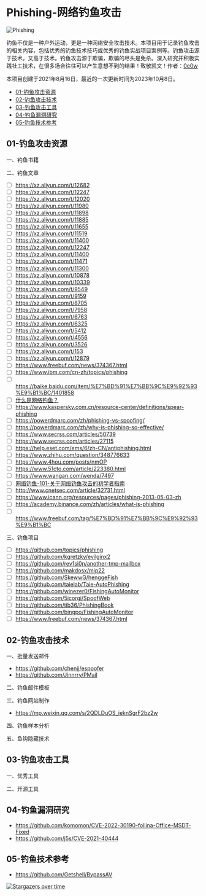 # Phishing-网络钓鱼攻击

![Phishing](https://socialify.git.ci/Getshell/Phishing/image?description=1&descriptionEditable=Phishing-%E7%BD%91%E7%BB%9C%E5%AE%89%E5%85%A8%E9%92%93%E9%B1%BC%E7%A0%94%E7%A9%B6&font=Bitter&forks=1&issues=1&name=1&owner=1&pattern=Circuit%20Board&pulls=1&stargazers=1&theme=Light)

钓鱼不仅是一种户外运动，更是一种网络安全攻击技术。本项目用于记录钓鱼攻击的相关内容，包括优秀的钓鱼技术技巧或优秀的钓鱼实战项目案例等。钓鱼攻击源于技术，又高于技术。钓鱼攻击源于欺骗，欺骗的尽头是免杀。深入研究并积极实践社工技术，在很多场合往往可以产生意想不到的结果！致敬凯文！作者：[0e0w](https://github.com/0e0w)

本项目创建于2021年8月16日，最近的一次更新时间为2023年10月8日。

- [01-钓鱼攻击资源](https://github.com/Getshell/Phishing#01-%E9%92%93%E9%B1%BC%E6%94%BB%E5%87%BB%E8%B5%84%E6%BA%90)
- [02-钓鱼攻击技术](https://github.com/Getshell/Phishing#02-%E9%92%93%E9%B1%BC%E6%94%BB%E5%87%BB%E6%8A%80%E6%9C%AF)
- [03-钓鱼攻击工具](https://github.com/Getshell/Phishing#03-%E9%92%93%E9%B1%BC%E6%94%BB%E5%87%BB%E5%B7%A5%E5%85%B7)
- [04-钓鱼漏洞研究](https://github.com/Getshell/Phishing#04-%E9%92%93%E9%B1%BC%E6%BC%8F%E6%B4%9E%E7%A0%94%E7%A9%B6)
- [05-钓鱼技术参考](https://github.com/Getshell/Phishing#05-%E9%92%93%E9%B1%BC%E6%8A%80%E6%9C%AF%E5%8F%82%E8%80%83)

## 01-钓鱼攻击资源

一、钓鱼书籍

二、钓鱼文章
- [ ] https://xz.aliyun.com/t/12682
- [ ] https://xz.aliyun.com/t/12247
- [ ] https://xz.aliyun.com/t/12020
- [ ] https://xz.aliyun.com/t/11980
- [ ] https://xz.aliyun.com/t/11898
- [ ] https://xz.aliyun.com/t/11885
- [ ] https://xz.aliyun.com/t/11655
- [ ] https://xz.aliyun.com/t/11519
- [ ] https://xz.aliyun.com/t/11400
- [ ] https://xz.aliyun.com/t/12247
- [ ] https://xz.aliyun.com/t/11400
- [ ] https://xz.aliyun.com/t/11471
- [ ] https://xz.aliyun.com/t/11300
- [ ] https://xz.aliyun.com/t/10878
- [ ] https://xz.aliyun.com/t/10339
- [ ] https://xz.aliyun.com/t/9549
- [ ] https://xz.aliyun.com/t/9159
- [ ] https://xz.aliyun.com/t/8705
- [ ] https://xz.aliyun.com/t/7958
- [ ] https://xz.aliyun.com/t/6763
- [ ] https://xz.aliyun.com/t/6325
- [ ] https://xz.aliyun.com/t/5412
- [ ] https://xz.aliyun.com/t/4556
- [ ] https://xz.aliyun.com/t/3526
- [ ] https://xz.aliyun.com/t/153
- [ ] https://xz.aliyun.com/t/12879
- [ ] https://www.freebuf.com/news/374367.html
- [ ] https://www.ibm.com/cn-zh/topics/phishing
- [ ] https://baike.baidu.com/item/%E7%BD%91%E7%BB%9C%E9%92%93%E9%B1%BC/1401858
- [ ] [什么是网络钓鱼？](https://info.support.huawei.com/info-finder/encyclopedia/zh/%E7%BD%91%E7%BB%9C%E9%92%93%E9%B1%BC.html)
- [ ] https://www.kaspersky.com.cn/resource-center/definitions/spear-phishing
- [ ] https://powerdmarc.com/zh/phishing-vs-spoofing/
- [ ] https://powerdmarc.com/zh/why-is-phishing-so-effective/
- [ ] https://www.secrss.com/articles/50739
- [ ] https://www.secrss.com/articles/27115
- [ ] https://help.eset.com/ems/6/zh-CN/antiphishing.html
- [ ] https://www.zhihu.com/question/348776633
- [ ] https://www.4hou.com/posts/nmOP
- [ ] https://www.51cto.com/article/223380.html
- [ ] https://www.wangan.com/wenda/7497
- [ ] [网络钓鱼-101-关于网络钓鱼攻击的初学者指南](https://hackernoon.com/zh/%E7%BD%91%E7%BB%9C%E9%92%93%E9%B1%BC-101-%E5%85%B3%E4%BA%8E%E7%BD%91%E7%BB%9C%E9%92%93%E9%B1%BC%E6%94%BB%E5%87%BB%E7%9A%84%E5%88%9D%E5%AD%A6%E8%80%85%E6%8C%87%E5%8D%97)
- [ ] http://www.cnetsec.com/article/32731.html
- [ ] https://www.icann.org/resources/pages/phishing-2013-05-03-zh
- [ ] https://academy.binance.com/zh/articles/what-is-phishing
- [ ] https://www.freebuf.com/tag/%E7%BD%91%E7%BB%9C%E9%92%93%E9%B1%BC

三、钓鱼项目
- [ ] https://github.com/topics/phishing
- [ ] https://github.com/kgretzky/evilginx2
- [ ] https://github.com/rev1si0n/another-tmp-mailbox
- [ ] https://github.com/makdosx/mip22
- [ ] https://github.com/SkewwG/henggeFish
- [ ] https://github.com/taielab/Taie-AutoPhishing
- [ ] https://github.com/winezer0/FishingAutoMonitor
- [ ] https://github.com/5icorgi/SpoofWeb
- [ ] https://github.com/tib36/PhishingBook
- [ ] https://github.com/bingpo/FishingAutoMonitor
- [ ] https://www.freebuf.com/news/374367.html

## 02-钓鱼攻击技术

一、批量发送邮件
- https://github.com/chenjj/espoofer
- https://github.com/Jinnrry/PMail

二、钓鱼邮件模板

三、钓鱼网站制作
- https://mp.weixin.qq.com/s/2QDLDuOS_ieknSgrF2bz2w

四、钓鱼样本分析

五、鱼钩隐藏技术

## 03-钓鱼攻击工具

一、优秀工具

二、开源工具

## 04-钓鱼漏洞研究

- https://github.com/komomon/CVE-2022-30190-follina-Office-MSDT-Fixed
- https://github.com/j5s/CVE-2021-40444

## 05-钓鱼技术参考

- https://github.com/Getshell/BypassAV

[![Stargazers over time](https://starchart.cc//Getshell/Phishing.svg)](https://starchart.cc/Getshell/Phishing)